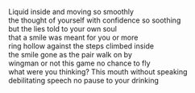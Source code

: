 Liquid inside and moving so smoothly   
the thought of yourself with confidence so soothing   
but the lies told to your own soul   
that a smile was meant for you or more   
ring hollow against the steps climbed inside   
the smile gone as the pair walk on by   
wingman or not this game no chance to fly   
what were you thinking? This mouth without speaking   
debilitating speech no pause to your drinking  


